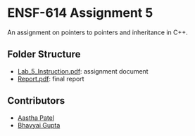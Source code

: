 # ENSF-614 Assignment 5

An assignment on pointers to pointers and inheritance in C++.

## Folder Structure

- [Lab_5_Instruction.pdf](Lab_5_Instruction.pdf): assignment document
- [Report.pdf](Report.pdf): final report

## Contributors

- [Aastha Patel](https://github.com/asthapatel24)
- [Bhavyai Gupta](https://github.com/zbhavyai)

